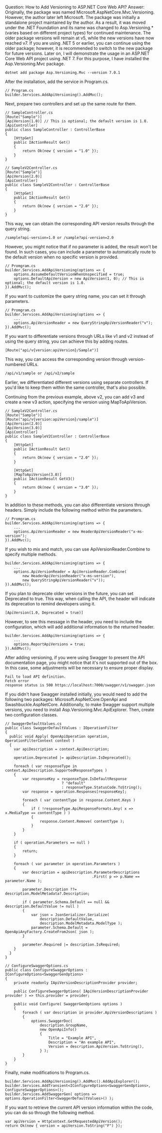 Question: How to Add Versioning to ASP.NET Core Web API?
Answer:
Originally, the package was named Microsoft.AspNetCore.Mvc.Versioning. 
However, the author later left Microsoft. 
The package was initially a standalone project maintained by the author. 
As a result, it was moved under the .NET Foundation and its name was changed to Asp.Versioning.* (varies based on different project types) for continued maintenance. 
The older package versions will remain at v5, while the new versions have now reached v7. 
If you are using .NET 5 or earlier, you can continue using the older package; 
however, it is recommended to switch to the new package for future versions.
Later on, I will demonstrate the usage in an ASP.NET Core Web API project using .NET 7. For this purpose, 
I have installed the Asp.Versioning.Mvc package.

```shell
dotnet add package Asp.Versioning.Mvc --version 7.0.1
```

After the installation, add the service in Program.cs.
```
// Program.cs
builder.Services.AddApiVersioning().AddMvc();
```

Next, prepare two controllers and set up the same route for them.
```
// SampleController.cs
[Route("Sample")]
[ApiVersion(1.0)] // This is optional; the default version is 1.0.
[ApiController]
public class SampleController : ControllerBase
{
    [HttpGet]
    public IActionResult Get()
    {
        return Ok(new { version = "1.0" });
    }
}
```

```
// SampleV2Controller.cs
[Route("Sample")]
[ApiVersion(2.0)]
[ApiController]
public class SampleV2Controller : ControllerBase
{
    [HttpGet]
    public IActionResult Get()
    {
        return Ok(new { version = "2.0" });
    }
}
```

This way, we can obtain the corresponding API version results through the query string.

```
/sample?api-version=1.0 or /sample?api-version=2.0
```

However, you might notice that if no parameter is added, 
the result won't be found. In such cases, 
you can include a parameter to automatically route to the default version when no specific version is provided.


```
// Promgram.cs
builder.Services.AddApiVersioning(options => {
    options.AssumeDefaultVersionWhenUnspecified = true;
    options.DefaultApiVersion = new ApiVersion(1, 0); // This is optional; the default version is 1.0.
}).AddMvc();
```

If you want to customize the query string name, you can set it through parameters.
```
// Promgram.cs
builder.Services.AddApiVersioning(options => {
    ...
    options.ApiVersionReader = new QueryStringApiVersionReader("v");
}).AddMvc();
```

If you want to differentiate versions through URLs like v1 and v2 instead of using the query string, you can achieve this by adding routes.
```
[Route("api/v{version:apiVersion}/Sample")]
```

This way, you can access the corresponding version through version-numbered URLs.
```
/api/v1/sample or /api/v2/sample
```

Earlier, we differentiated different versions using separate controllers. 
If you'd like to keep them within the same controller, 
that's also possible. 

Continuing from the previous example, above v2, 
you can add v3 and create a new v3 action, 
specifying the version using MapToApiVersion.
```
// SampleV2Controller.cs
[Route("Sample")]
[Route("api/v{version:apiVersion}/sample")]
[ApiVersion(2.0)]
[ApiVersion(3.0)]
[ApiController]
public class SampleV2Controller : ControllerBase
{
    [HttpGet]
    public IActionResult Get()
    {
        return Ok(new { version = "2.0" });
    }

    [HttpGet]
    [MapToApiVersion(3.0)]
    public IActionResult GetV3()
    {
        return Ok(new { version = "3.0" });
    }
}
```

In addition to these methods, you can also differentiate versions through headers. 
Simply include the following method within the parameters.
```
// Promgram.cs
builder.Services.AddApiVersioning(options => {
    ...
    options.ApiVersionReader = new HeaderApiVersionReader("x-ms-version");
}).AddMvc();
```

If you wish to mix and match, you can use ApiVersionReader.Combine to specify multiple methods.
```
builder.Services.AddApiVersioning(options => {
    ...
    options.ApiVersionReader = ApiVersionReader.Combine(
        new HeaderApiVersionReader("x-ms-version"),
        new QueryStringApiVersionReader("v"));
}).AddMvc();
```

If you plan to deprecate older versions in the future, you can set Deprecated to true. 
This way, when calling the API, the header will indicate its deprecation to remind developers using it.
```
[ApiVersion(1.0, Deprecated = true)]
```

However, to see this message in the header, 
you need to include the configuration, which will add additional information to the returned header.
```
builder.Services.AddApiVersioning(options => {
    ...
    options.ReportApiVersions = true;
}).AddMvc();
```

After adding versioning, if you were using Swagger to present the API documentation page, 
you might notice that it's not supported out of the box. 
In this case, some adjustments will be necessary to ensure proper display.
```ERROR 
Fail to load API definition.
Fetch error
response status is 500 https://localhost:7000/swagger/v1/swagger.json
```

If you didn't have Swagger installed initially, you would need to add the following two packages: Microsoft.AspNetCore.OpenApi and Swashbuckle.AspNetCore. Additionally, to make Swagger support multiple versions, you need to install Asp.Versioning.Mvc.ApiExplorer.
Then, create two configuration classes.
```
// SwaggerDefaultValues.cs
public class SwaggerDefaultValues : IOperationFilter
{
  public void Apply( OpenApiOperation operation, OperationFilterContext context )
  {
    var apiDescription = context.ApiDescription;

    operation.Deprecated |= apiDescription.IsDeprecated();

    foreach ( var responseType in context.ApiDescription.SupportedResponseTypes )
    {
        var responseKey = responseType.IsDefaultResponse
                          ? "default"
                          : responseType.StatusCode.ToString();
        var response = operation.Responses[responseKey];

        foreach ( var contentType in response.Content.Keys )
        {
            if ( !responseType.ApiResponseFormats.Any( x => x.MediaType == contentType ) )
            {
                response.Content.Remove( contentType );
            }
        }
    }

    if ( operation.Parameters == null )
    {
        return;
    }

    foreach ( var parameter in operation.Parameters )
    {
        var description = apiDescription.ParameterDescriptions
                                        .First( p => p.Name == parameter.Name );

        parameter.Description ??= description.ModelMetadata?.Description;

        if ( parameter.Schema.Default == null && description.DefaultValue != null )
        {
            var json = JsonSerializer.Serialize(
                description.DefaultValue,
                description.ModelMetadata.ModelType );
            parameter.Schema.Default = OpenApiAnyFactory.CreateFromJson( json );
        }

        parameter.Required |= description.IsRequired;
    }
  }
}
```

```
// ConfigureSwaggerOptions.cs
public class ConfigureSwaggerOptions : IConfigureOptions<SwaggerGenOptions>
{
    private readonly IApiVersionDescriptionProvider provider;

    public ConfigureSwaggerOptions( IApiVersionDescriptionProvider provider ) => this.provider = provider;

    public void Configure( SwaggerGenOptions options )
    {
        foreach ( var description in provider.ApiVersionDescriptions )
        {
            options.SwaggerDoc(
                description.GroupName,
                new OpenApiInfo()
                {
                    Title = "Example API",
                    Description = "An example API",
                    Version = description.ApiVersion.ToString(),
                } );
        }
    }
}
```

Finally, make modifications to Program.cs.
```
builder.Services.AddApiVersioning().AddMvc().AddApiExplorer();
builder.Services.AddTransient<IConfigureOptions<SwaggerGenOptions>, ConfigureSwaggerOptions>();
builder.Services.AddSwaggerGen( options => options.OperationFilter<SwaggerDefaultValues>() );
```

If you want to retrieve the current API version information within the code, you can do so through the following method.
```
var apiVersion = HttpContext.GetRequestedApiVersion();
return Ok(new { version = apiVersion.ToString("F") });
```

